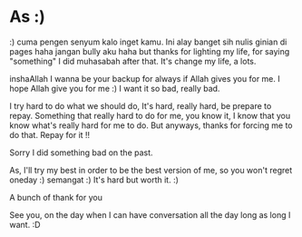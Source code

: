 # As :)

:) cuma pengen senyum kalo inget kamu. Ini alay banget sih nulis ginian di pages haha jangan bully aku haha
but thanks for lighting my life, for saying "something" I did muhasabah after that. It's change my life, a lots.

inshaAllah I wanna be your backup for always if Allah gives you for me. I hope Allah give you for me :) I want it so bad, really bad.

I try hard to do what we should do, It's hard, really hard, be prepare to repay. Something that really hard to do for me, you know it, I know that you know what's really hard for me to do. But anyways, thanks for forcing me to do that. Repay for it !!

Sorry I did something bad on the past.

As, I'll try my best in order to be the best version of me, so you won't regret oneday :) semangat :)
It's hard but worth it. :)

A bunch of thank for you

See you, on the day when I can have conversation all the day long as long I want. :D
